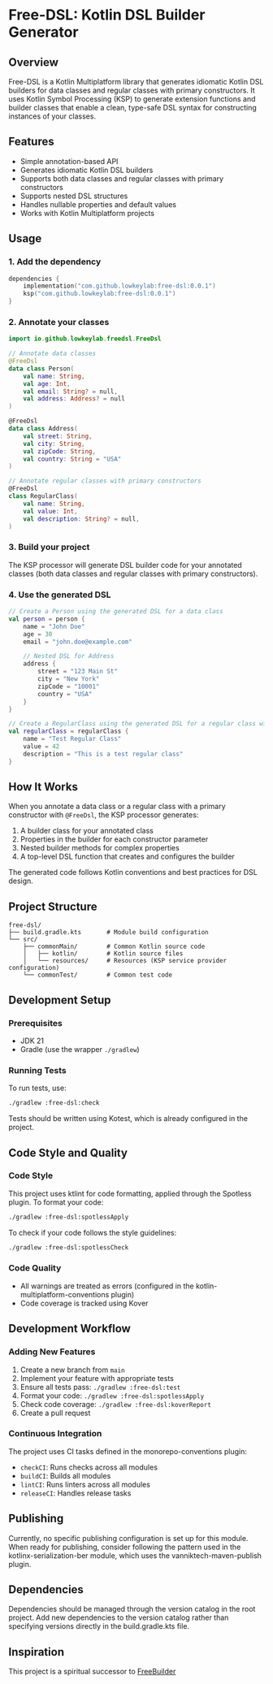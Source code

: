# Free-DSL: Kotlin DSL Builder Generator

## Overview

Free-DSL is a Kotlin Multiplatform library that generates idiomatic Kotlin DSL
builders for data classes and regular classes with primary constructors.
It uses Kotlin Symbol Processing (KSP) to generate extension functions and
builder classes that enable
a clean, type-safe DSL syntax for constructing instances of your classes.

## Features

- Simple annotation-based API
- Generates idiomatic Kotlin DSL builders
- Supports both data classes and regular classes with primary constructors
- Supports nested DSL structures
- Handles nullable properties and default values
- Works with Kotlin Multiplatform projects

## Usage

### 1. Add the dependency

```kotlin
dependencies {
    implementation("com.github.lowkeylab:free-dsl:0.0.1")
    ksp("com.github.lowkeylab:free-dsl:0.0.1")
}
```

### 2. Annotate your classes

```kotlin
import io.github.lowkeylab.freedsl.FreeDsl

// Annotate data classes
@FreeDsl
data class Person(
    val name: String,
    val age: Int,
    val email: String? = null,
    val address: Address? = null
)

@FreeDsl
data class Address(
    val street: String,
    val city: String,
    val zipCode: String,
    val country: String = "USA"
)

// Annotate regular classes with primary constructors
@FreeDsl
class RegularClass(
    val name: String,
    val value: Int,
    val description: String? = null,
)
```

### 3. Build your project

The KSP processor will generate DSL builder code for your annotated classes (both data classes and regular classes with primary constructors).

### 4. Use the generated DSL

```kotlin
// Create a Person using the generated DSL for a data class
val person = person {
    name = "John Doe"
    age = 30
    email = "john.doe@example.com"

    // Nested DSL for Address
    address {
        street = "123 Main St"
        city = "New York"
        zipCode = "10001"
        country = "USA"
    }
}

// Create a RegularClass using the generated DSL for a regular class with a primary constructor
val regularClass = regularClass {
    name = "Test Regular Class"
    value = 42
    description = "This is a test regular class"
}
```

## How It Works

When you annotate a data class or a regular class with a primary constructor with `@FreeDsl`, the KSP processor generates:

1. A builder class for your annotated class
2. Properties in the builder for each constructor parameter
3. Nested builder methods for complex properties
4. A top-level DSL function that creates and configures the builder

The generated code follows Kotlin conventions and best practices for DSL design.

## Project Structure

```text
free-dsl/
├── build.gradle.kts       # Module build configuration
└── src/
    ├── commonMain/        # Common Kotlin source code
    │   ├── kotlin/        # Kotlin source files
    │   └── resources/     # Resources (KSP service provider configuration)
    └── commonTest/        # Common test code
```

## Development Setup

### Prerequisites

- JDK 21
- Gradle (use the wrapper `./gradlew`)

### Running Tests

To run tests, use:

```bash
./gradlew :free-dsl:check
```

Tests should be written using Kotest, which is already configured in the
project.

## Code Style and Quality

### Code Style

This project uses ktlint for code formatting, applied through the Spotless
plugin. To format your code:

```bash
./gradlew :free-dsl:spotlessApply
```

To check if your code follows the style guidelines:

```bash
./gradlew :free-dsl:spotlessCheck
```

### Code Quality

- All warnings are treated as errors (configured in the
  kotlin-multiplatform-conventions plugin)
- Code coverage is tracked using Kover

## Development Workflow

### Adding New Features

1. Create a new branch from `main`
2. Implement your feature with appropriate tests
3. Ensure all tests pass: `./gradlew :free-dsl:test`
4. Format your code: `./gradlew :free-dsl:spotlessApply`
5. Check code coverage: `./gradlew :free-dsl:koverReport`
6. Create a pull request

### Continuous Integration

The project uses CI tasks defined in the monorepo-conventions plugin:

- `checkCI`: Runs checks across all modules
- `buildCI`: Builds all modules
- `lintCI`: Runs linters across all modules
- `releaseCI`: Handles release tasks

## Publishing

Currently, no specific publishing configuration is set up for this module. When
ready for publishing, consider following the pattern used in the
kotlinx-serialization-ber module, which uses the vanniktech-maven-publish
plugin.

## Dependencies

Dependencies should be managed through the version catalog in the root project.
Add new dependencies to the version catalog rather than specifying versions
directly in the build.gradle.kts file.

## Inspiration

This project is a spiritual successor
to [FreeBuilder](https://github.com/inferred/FreeBuilder)
